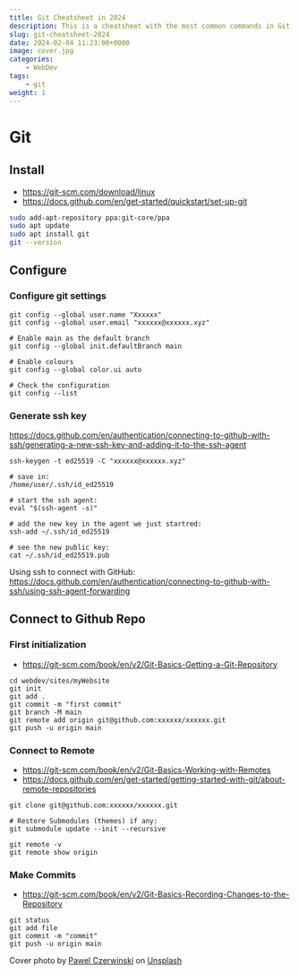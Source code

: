 ```yaml
---
title: Git Cheatsheet in 2024
description: This is a cheatsheet with the most common commands in Git for the year 2024.
slug: git-cheatsheet-2024
date: 2024-02-04 11:23:00+0000
image: cover.jpg
categories:
    - WebDev
tags:
    - git
weight: 1
---
```


# Git

## Install
- https://git-scm.com/download/linux
- https://docs.github.com/en/get-started/quickstart/set-up-git

```bash
sudo add-apt-repository ppa:git-core/ppa
sudo apt update
sudo apt install git
git --version
```

## Configure

### Configure git settings
```
git config --global user.name "Xxxxxx"
git config --global user.email "xxxxxx@xxxxxx.xyz"

# Enable main as the default branch
git config --global init.defaultBranch main

# Enable colours
git config --global color.ui auto

# Check the configuration
git config --list
```

### Generate ssh key
https://docs.github.com/en/authentication/connecting-to-github-with-ssh/generating-a-new-ssh-key-and-adding-it-to-the-ssh-agent
```
ssh-keygen -t ed25519 -C "xxxxxx@xxxxxx.xyz"

# save in:
/home/user/.ssh/id_ed25519

# start the ssh agent:
eval "$(ssh-agent -s)"

# add the new key in the agent we just startred:
ssh-add ~/.ssh/id_ed25519

# see the new public key:
cat ~/.ssh/id_ed25519.pub
```

Using ssh to connect with GitHub:
https://docs.github.com/en/authentication/connecting-to-github-with-ssh/using-ssh-agent-forwarding

## Connect to Github Repo

### First initialization
- https://git-scm.com/book/en/v2/Git-Basics-Getting-a-Git-Repository

```
cd webdev/sites/myWebsite
git init
git add .
git commit -m "first commit"
git branch -M main
git remote add origin git@github.com:xxxxxx/xxxxxx.git
git push -u origin main
```

### Connect to Remote
- https://git-scm.com/book/en/v2/Git-Basics-Working-with-Remotes
- https://docs.github.com/en/get-started/getting-started-with-git/about-remote-repositories

```
git clone git@github.com:xxxxxx/xxxxxx.git

# Restore Submodules (themes) if any:
git submodule update --init --recursive

git remote -v
git remote show origin
```

### Make Commits
- https://git-scm.com/book/en/v2/Git-Basics-Recording-Changes-to-the-Repository

```
git status
git add file
git commit -m "commit"
git push -u origin main
```

Cover photo by <a href="https://unsplash.com/@pawel_czerwinski">Pawel Czerwinski</a> on <a href="https://unsplash.com/photos/an-abstract-photo-of-a-green-and-black-background-pSNM2lEOnTo">Unsplash</a>
